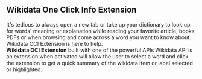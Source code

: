 ## Wikidata One Click Info Extension


It's tedious to always open a new tab or take up your dictionary to look up for words' meaning or explanation while reading your favorite article, books, PDFs or when browsing and come across a word you want to know about. 
Wikidata OCI Extension is here to help. 
</br>
**Wikidata OCI Extension** built with one of the powerful APIs Wikidata API is an extension when activated  will allow the user to select a word and click the extension to get a quick summary of the wikidata item or label selected or highlighted.
